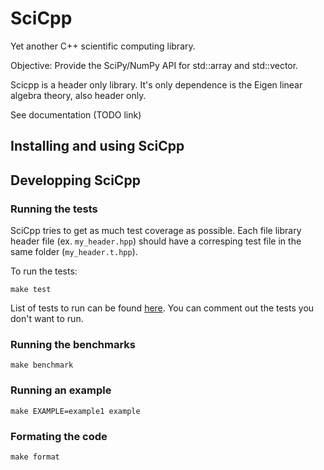 # SciCpp

Yet another C++ scientific computing library.

Objective: Provide the SciPy/NumPy API for std::array and std::vector.

Scicpp is a header only library.
It's only dependence is the Eigen linear algebra theory, also header only.

See documentation (TODO link)

## Installing and using SciCpp

## Developping SciCpp

### Running the tests

SciCpp tries to get as much test coverage as possible.
Each file library header file (ex. `my_header.hpp`) should have a
corresping test file in the same folder (`my_header.t.hpp`).

To run the tests:

```
make test
```

List of tests to run can be found [here](tests/scicpp_test.cpp).
You can comment out the tests you don't want to run.

### Running the benchmarks

```
make benchmark
```

### Running an example

```
make EXAMPLE=example1 example
```

### Formating the code

```
make format
```

